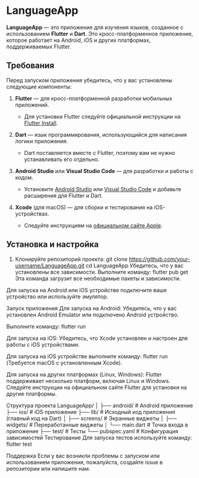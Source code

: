# LanguageApp

**LanguageApp** — это приложение для изучения языков, созданное с использованием **Flutter** и **Dart**. Это кросс-платформенное приложение, которое работает на Android, iOS и других платформах, поддерживаемых Flutter.

## Требования

Перед запуском приложения убедитесь, что у вас установлены следующие компоненты:

1. **Flutter** — для кросс-платформенной разработки мобильных приложений.
   - Для установки Flutter следуйте официальной инструкции на [Flutter Install](https://flutter.dev/docs/get-started/install).
   
2. **Dart** — язык программирования, использующийся для написания логики приложения.
   - Dart поставляется вместе с Flutter, поэтому вам не нужно устанавливать его отдельно.

3. **Android Studio** или **Visual Studio Code** — для разработки и работы с кодом.
   - Установите [Android Studio](https://developer.android.com/studio) или [Visual Studio Code](https://code.visualstudio.com/) и добавьте расширения для Flutter и Dart.

4. **Xcode** (для macOS) — для сборки и тестирования на iOS-устройствах.
   - Следуйте инструкциям на [официальном сайте Apple](https://developer.apple.com/xcode/).

## Установка и настройка

1. Клонируйте репозиторий проекта:
   git clone https://github.com/your-username/LanguageApp.git
   cd LanguageApp
Убедитесь, что у вас установлены все зависимости. Выполните команду:
flutter pub get
Эта команда загрузит все необходимые пакеты и зависимости.

Для запуска на Android или iOS устройстве подключите ваше устройство или используйте эмулятор.

Запуск приложения
Для запуска на Android:
Убедитесь, что у вас установлен Android Emulator или подключено Android устройство.

Выполните команду:
flutter run

Для запуска на iOS:
Убедитесь, что Xcode установлен и настроен для работы с iOS устройствами.

Для запуска на iOS устройстве выполните команду:
flutter run
(Требуется macOS с установленным Xcode).

Для запуска на других платформах (Linux, Windows):
Flutter поддерживает несколько платформ, включая Linux и Windows. Следуйте инструкции на официальном сайте Flutter для установки на другие платформы.

Структура проекта
LanguageApp/
│
├── android/               # Android приложение
├── ios/                   # iOS приложение
├── lib/                   # Исходный код приложения (главный код на Dart)
│   ├── screens/           # Экранные виджеты
│   ├── widgets/           # Переработанные виджеты
│   └── main.dart          # Точка входа в приложение
├── test/                  # Тесты
└── pubspec.yaml           # Конфигурация зависимостей
Тестирование
Для запуска тестов используйте команду:
flutter test

Поддержка
Если у вас возникли проблемы с запуском или использованием приложения, пожалуйста, создайте issue в репозитории или напишите нам.
